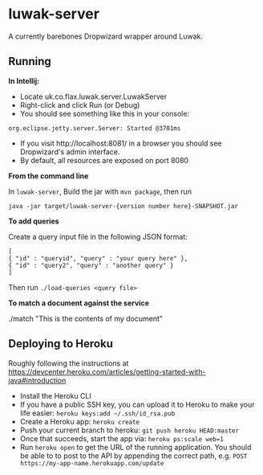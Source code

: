 # luwak-server

A currently barebones Dropwizard wrapper around Luwak.

## Running

**In Intellij:**
- Locate uk.co.flax.luwak.server.LuwakServer
- Right-click and click Run (or Debug)
- You should see something like this in your console:

`org.eclipse.jetty.server.Server: Started @3701ms`

- If you visit http://localhost:8081/ in a browser you should see
 Dropwizard's admin interface.
- By default, all resources are exposed on port 8080

**From the command line**

In `luwak-server`, Build the jar with `mvn package`, then run

    java -jar target/luwak-server-{version number here}-SNAPSHOT.jar

**To add queries**

Create a query input file in the following JSON format:
```
[
{ "id" : "queryid", "query" : "your query here" },
{ "id" : "query2", "query" : "another query" }
]
```

Then run ```./load-queries <query file>```

**To match a document against the service**

./match "This is the contents of my document"

## Deploying to Heroku
Roughly following the instructions at https://devcenter.heroku.com/articles/getting-started-with-java#introduction
* Install the Heroku CLI
* If you have a public SSH key, you can upload it to Heroku
  to make your life easier: `heroku keys:add ~/.ssh/id_rsa.pub`
* Create a Heroku app: `heroku create`
* Push your current branch to heroku: `git push heroku HEAD:master`
* Once that succeeds, start the app via: `heroku ps:scale web=1`
* Run `heroku open` to get the URL of the running application. You should be able to
  to post to the API by appending the correct path, e.g.
  `POST https://my-app-name.herokuapp.com/update`